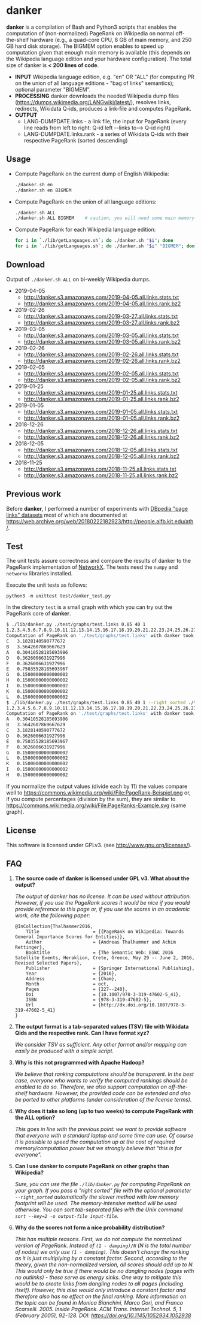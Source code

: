 danker
======

__danker__ is a compilation of Bash and Python3 scripts that enables the computation of (non-normalized) PageRank on Wikipedia on normal off-the-shelf hardware (e.g., a quad-core CPU, 8 GB of main memory, and 250 GB hard disk storage). The BIGMEM option enables to speed up computation given that enough main memory is available (this depends on the Wikipedia language edition and your hardware configuration). The total size of danker is __< 200 lines of code__.

* __INPUT__ Wikipedia language edition, e.g. "en" OR "ALL" (for computing PR on the union of all language editions - "bag of links" semantics); optional parameter "BIGMEM".
* __PROCESSING__ danker downloads the needed Wikipedia dump files (https://dumps.wikimedia.org/LANGwiki/latest/), resolves links, redirects, Wikidata Q-ids, produces a link-file and computes PageRank.
* __OUTPUT__ 
  * LANG-DUMPDATE.links - a link file, the input for PageRank (every line reads from left to right: Q-id left --links to--> Q-id right)
  * LANG-DUMPDATE.links.rank - a series of Wikidata Q-ids with their respective PageRank (sorted descending)

## Usage

* Compute PageRank on the current dump of English Wikipedia:

   ```bash
   ./danker.sh en
   ./danker.sh en BIGMEM
   ```
   
* Compute PageRank on the union of all language editions:

   ```bash
   ./danker.sh ALL
   ./danker.sh ALL BIGMEM    # caution, you will need some main memory for that
   ```
   
* Compute PageRank for each Wikipedia language edition:

   ```bash
   for i in `./lib/getLanguages.sh`; do ./danker.sh "$i"; done
   for i in `./lib/getLanguages.sh`; do ./danker.sh "$i" "BIGMEM"; done
   ```

## Download
Output of ``./danker.sh ALL`` on bi-weekly Wikipedia dumps.

* 2019-04-05
  * http://danker.s3.amazonaws.com/2019-04-05.all.links.stats.txt
  * http://danker.s3.amazonaws.com/2019-04-05.all.links.rank.bz2
* 2019-02-26
  * http://danker.s3.amazonaws.com/2019-03-27.all.links.stats.txt
  * http://danker.s3.amazonaws.com/2019-03-27.all.links.rank.bz2
* 2019-03-05
  * http://danker.s3.amazonaws.com/2019-03-05.all.links.stats.txt
  * http://danker.s3.amazonaws.com/2019-03-05.all.links.rank.bz2
* 2019-02-26
  * http://danker.s3.amazonaws.com/2019-02-26.all.links.stats.txt
  * http://danker.s3.amazonaws.com/2019-02-26.all.links.rank.bz2
* 2019-02-05
  * http://danker.s3.amazonaws.com/2019-02-05.all.links.stats.txt
  * http://danker.s3.amazonaws.com/2019-02-05.all.links.rank.bz2
* 2019-01-25
  * http://danker.s3.amazonaws.com/2019-01-25.all.links.stats.txt
  * http://danker.s3.amazonaws.com/2019-01-25.all.links.rank.bz2
* 2019-01-05
  * http://danker.s3.amazonaws.com/2019-01-05.all.links.stats.txt
  * http://danker.s3.amazonaws.com/2019-01-05.all.links.rank.bz2
* 2018-12-26
  * http://danker.s3.amazonaws.com/2018-12-26.all.links.stats.txt
  * http://danker.s3.amazonaws.com/2018-12-26.all.links.rank.bz2
* 2018-12-05
  * http://danker.s3.amazonaws.com/2018-12-05.all.links.stats.txt
  * http://danker.s3.amazonaws.com/2018-12-05.all.links.rank.bz2
* 2018-11-25
  * http://danker.s3.amazonaws.com/2018-11-25.all.links.stats.txt
  * http://danker.s3.amazonaws.com/2018-11-25.all.links.rank.bz2

## Previous work
Before __danker__, I performed a number of experiments with [DBpedia "page links" datasets](http://wiki.dbpedia.org/services-resources/documentation/datasets#pagelinks) most of which are documented at https://web.archive.org/web/20180222182923/http://people.aifb.kit.edu/ath/.

## Test
The unit tests assure correctness and compare the results of danker to the PageRank implementation of [NetworkX](https://networkx.github.io/). The tests need the `numpy` and `networkx` libraries installed.

Execute the unit tests as follows:

```
python3 -m unittest test/danker_test.py
```


In the directory `test` is a small graph with which you can try out the PageRank core of __danker__.

```bash
$ ./lib/danker.py ./test/graphs/test.links 0.85 40 1
1.2.3.4.5.6.7.8.9.10.11.12.13.14.15.16.17.18.19.20.21.22.23.24.25.26.27.28.29.30.31.32.33.34.35.36.37.38.39.40.
Computation of PageRank on './test/graphs/test.links' with danker took 0.00 seconds.
C	3.1828140590777672
B	3.5642607869667629
A	0.30410528185693986
D	0.3626006631927996
F	0.3626006631927996
E	0.75035528185693967
G	0.15000000000000002
H	0.15000000000000002
I	0.15000000000000002
K	0.15000000000000002
L	0.15000000000000002
$ ./lib/danker.py ./test/graphs/test.links 0.85 40 1 --right_sorted ./test/graphs/test.links.right
1.2.3.4.5.6.7.8.9.10.11.12.13.14.15.16.17.18.19.20.21.22.23.24.25.26.27.28.29.30.31.32.33.34.35.36.37.38.39.40.
Computation of PageRank on './test/graphs/test.links' with danker took 0.01 seconds.
A	0.30410528185693986
B	3.5642607869667629
C	3.1828140590777672
D	0.3626006631927996
E	0.75035528185693967
F	0.3626006631927996
G	0.15000000000000002
L	0.15000000000000002
K	0.15000000000000002
I	0.15000000000000002
H	0.15000000000000002
```

If you normalize the output values (divide each by 11) the values compare well to https://commons.wikimedia.org/wiki/File:PageRank-Beispiel.png or, if you compute percentages (division by the sum), they are similar to https://commons.wikimedia.org/wiki/File:PageRanks-Example.svg (same graph).

## License
This software is licensed under GPLv3. (see http://www.gnu.org/licenses/).

## FAQ

1. __The source code of danker is licensed under GPL v3. What about the output?__

   _The output of danker has no license. It can be used without attribution. However, if you use the PageRank scores it would be nice if you would provide reference to this page or, if you use the scores in an academic work, cite the following paper:_

   ```
   @InCollection{Thalhammer2016,
       Title                    = {{PageRank on Wikipedia: Towards General Importance Scores for Entities}},
       Author                   = {Andreas Thalhammer and Achim Rettinger},
       Booktitle                = {The Semantic Web: ESWC 2016 Satellite Events, Heraklion, Crete, Greece, May 29 -- June 2, 2016, Revised Selected Papers},
       Publisher                = {Springer International Publishing},
       Year                     = {2016},
       Address                  = {Cham},
       Month                    = oct,
       Pages                    = {227--240},
       Doi                      = {10.1007/978-3-319-47602-5_41},
       ISBN                     = {978-3-319-47602-5},
       Url                      = {http://dx.doi.org/10.1007/978-3-319-47602-5_41}
   }
   ```
  
  
2. __The output format is a tab-separated values (TSV) file with Wikidata Qids and the respective rank. Can I have format xyz?__

   _We consider TSV as sufficient. Any other format and/or mapping can easily be produced with a simple script._

3. __Why is this not programmed with Apache Hadoop?__

   _We believe that ranking computations should be transparent. In the best case, everyone who wants to verify the computed rankings should be enabled to do so. Therefore, we also support computation on off-the-shelf hardware. However, the provided code can be extended and also be ported to other platforms (under consideration of the license terms)._

4. __Why does it take so long (up to two weeks) to compute PageRank with the ALL option?__

   _This goes in line with the previous point: we want to provide software that everyone with a standard laptop and some time can use. Of course it is possible to speed the computation up at the cost of required memory/computation power but we strongly believe that "this is for everyone"._
   
5. __Can I use danker to compute PageRank on other graphs than Wikipedia?__

   _Sure, you can use the file `./lib/danker.py` for computing PageRank on your graph. If you pass a "right sorted" file with the optional parameter `--right_sorted` automatically the slower method with low memory footprint will be used. The memory-intensive method will be used otherwise. You can sort tab-separated files with the Unix command `sort --key=2 -o output-file input-file`._ 
   
6. __Why do the scores not form a nice probability distribution?__

   _This has multiple reasons. First, we do not compute the normalized version of PageRank. Instead of `(1 - damping)/N` (N is the total number of nodes) we only use `(1 - damping)`. This doesn't change the ranking as it is just multiplying by a constant factor. Second, according to the theory, given the non-normalized version, all scores should add up to N. This would only be true if there would be no dangling nodes (pages with no outlinks) - these serve as energy sinks. One way to mitigate this would be to create links from dangling nodes to all pages (including itself). However, this also would only introduce a constant factor and therefore also has no effect on the final ranking. More information on the topic can be found in Monica Bianchini, Marco Gori, and Franco Scarselli. 2005. Inside PageRank. ACM Trans. Internet Technol. 5, 1 (February 2005), 92-128. DOI: https://doi.org/10.1145/1052934.1052938_
